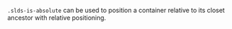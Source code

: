 `.slds-is-absolute` can be used to position a container relative to its closet ancestor with relative positioning.
